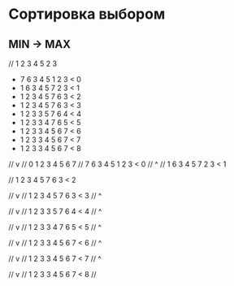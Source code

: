 # Сортировка выбором 
## MIN -> MAX
// 1 2 3 4 5  2 3

-  7 6 3 4 5 1 2 3  < 0
-  1 6 3 4 5 7 2 3  < 1
-  1 2 3 4 5 7 6 3  < 2
-  1 2 3 4 5 7 6 3  < 3
-  1 2 3 3 5 7 6 4  < 4
-  1 2 3 3 4 7 6 5  < 5
-  1 2 3 3 4 5 6 7  < 6
-  1 2 3 3 4 5 6 7  < 7
-  1 2 3 3 4 5 6 7  < 8

  

// v
// 0 1 2 3 4 5 6 7
// 7 6 3 4 5 1 2 3  < 0
//           ^
// 1 6 3 4 5 7 2 3  < 1


// 1 2 3 4 5 7 6 3  < 2

//     v
// 1 2 3 4 5 7 6 3  < 3
//		 ^

//       v
// 1 2 3 3 5 7 6 4  < 4
//               ^

//         v
// 1 2 3 3 4 7 6 5  < 5
//               ^

//           v
// 1 2 3 3 4 5 6 7  < 6
//               ^

//             v
// 1 2 3 3 4 5 6 7  < 7
//               ^

//               v
// 1 2 3 3 4 5 6 7  < 8
//
